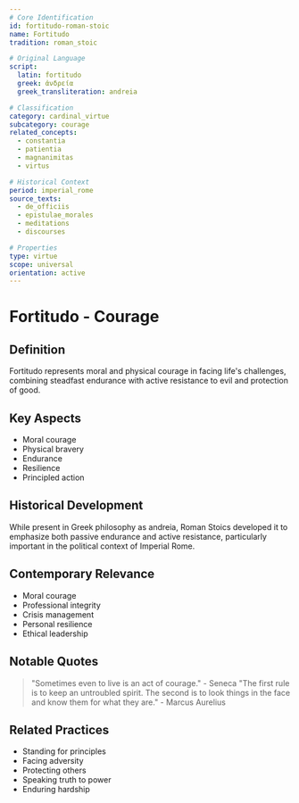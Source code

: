 ```yaml
---
# Core Identification
id: fortitudo-roman-stoic
name: Fortitudo
tradition: roman_stoic

# Original Language
script:
  latin: fortitudo
  greek: ἀνδρεία
  greek_transliteration: andreia

# Classification
category: cardinal_virtue
subcategory: courage
related_concepts:
  - constantia
  - patientia
  - magnanimitas
  - virtus

# Historical Context
period: imperial_rome
source_texts:
  - de_officiis
  - epistulae_morales
  - meditations
  - discourses

# Properties
type: virtue
scope: universal
orientation: active
---
```


# Fortitudo - Courage

## Definition
Fortitudo represents moral and physical courage in facing life's challenges, combining steadfast endurance with active resistance to evil and protection of good.

## Key Aspects
- Moral courage
- Physical bravery
- Endurance
- Resilience
- Principled action

## Historical Development
While present in Greek philosophy as andreia, Roman Stoics developed it to emphasize both passive endurance and active resistance, particularly important in the political context of Imperial Rome.

## Contemporary Relevance
- Moral courage
- Professional integrity
- Crisis management
- Personal resilience
- Ethical leadership

## Notable Quotes
> "Sometimes even to live is an act of courage." - Seneca
> "The first rule is to keep an untroubled spirit. The second is to look things in the face and know them for what they are." - Marcus Aurelius

## Related Practices
- Standing for principles
- Facing adversity
- Protecting others
- Speaking truth to power
- Enduring hardship